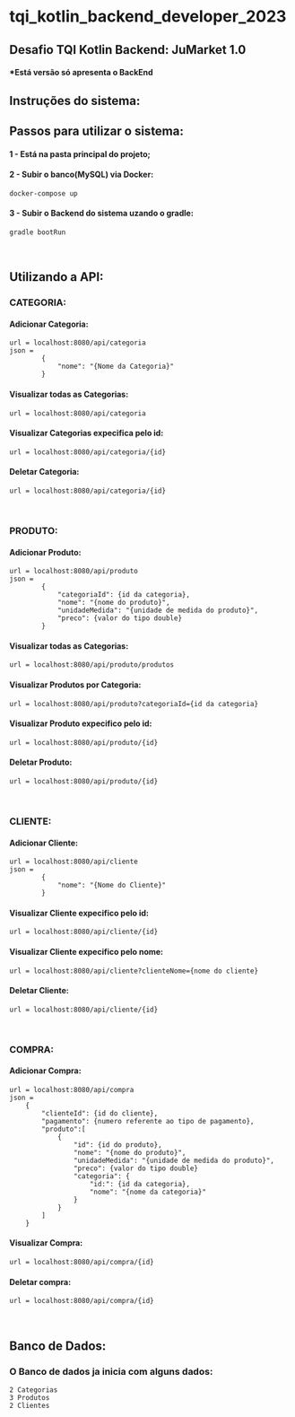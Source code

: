 <h1> tqi_kotlin_backend_developer_2023 </h1>
<h2> Desafio TQI Kotlin Backend: JuMarket 1.0 </h2>
<h4> *Está versão só apresenta o BackEnd </h4>

<h2> Instruções do sistema: </h2>

## Passos para utilizar o sistema:

#### 1 - Está na pasta principal do projeto;
#### 2 - Subir o banco(MySQL) via Docker:
    docker-compose up
#### 3 - Subir o Backend do sistema uzando o gradle: 
    gradle bootRun
<br>

## Utilizando a API:
### CATEGORIA:
#### Adicionar Categoria:
    url = localhost:8080/api/categoria
    json = 
            {
                "nome": "{Nome da Categoria}"
            }
#### Visualizar todas as Categorias:
    url = localhost:8080/api/categoria
#### Visualizar Categorias expecifica pelo id:
    url = localhost:8080/api/categoria/{id}
#### Deletar Categoria:
    url = localhost:8080/api/categoria/{id}
<br>

### PRODUTO:
#### Adicionar Produto:
    url = localhost:8080/api/produto
    json =
            {    
                "categoriaId": {id da categoria},
                "nome": "{nome do produto}",
                "unidadeMedida": "{unidade de medida do produto}",
                "preco": {valor do tipo double}
            }
#### Visualizar todas as Categorias:
    url = localhost:8080/api/produto/produtos
#### Visualizar Produtos por Categoria:
    url = localhost:8080/api/produto?categoriaId={id da categoria}
#### Visualizar Produto expecifico pelo id:
    url = localhost:8080/api/produto/{id}
#### Deletar Produto:
    url = localhost:8080/api/produto/{id}
<br>

### CLIENTE:
#### Adicionar Cliente:
    url = localhost:8080/api/cliente
    json = 
            {
                "nome": "{Nome do Cliente}"
            }
#### Visualizar Cliente expecifico pelo id:
    url = localhost:8080/api/cliente/{id}
#### Visualizar Cliente expecifico pelo nome:
    url = localhost:8080/api/cliente?clienteNome={nome do cliente}
#### Deletar Cliente:
    url = localhost:8080/api/cliente/{id}
<br>

### COMPRA:
#### Adicionar Compra:
    url = localhost:8080/api/compra
    json = 
        {
            "clienteId": {id do cliente},
            "pagamento": {numero referente ao tipo de pagamento},
            "produto":[
                {
                    "id": {id do produto},
                    "nome": "{nome do produto}",
                    "unidadeMedida": "{unidade de medida do produto}",
                    "preco": {valor do tipo double}
                    "categoria": {
                        "id:": {id da categoria},
                        "nome": "{nome da categoria}"
                    }
                }
            ]
        }
#### Visualizar Compra:
    url = localhost:8080/api/compra/{id}
#### Deletar compra:
    url = localhost:8080/api/compra/{id}

<br>

## Banco de Dados:
### O Banco de dados ja inicia com alguns dados:
    2 Categorias
    3 Produtos
    2 Clientes